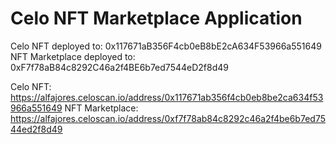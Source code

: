 # Celo NFT Marketplace Application

Celo NFT deployed to: 0x117671aB356F4cb0eB8bE2cA634F53966a551649
NFT Marketplace deployed to: 0xF7f78aB84c8292C46a2f4BE6b7ed7544eD2f8d49

Celo NFT: https://alfajores.celoscan.io/address/0x117671ab356f4cb0eb8be2ca634f53966a551649
NFT Marketplace: https://alfajores.celoscan.io/address/0xf7f78ab84c8292c46a2f4be6b7ed7544ed2f8d49